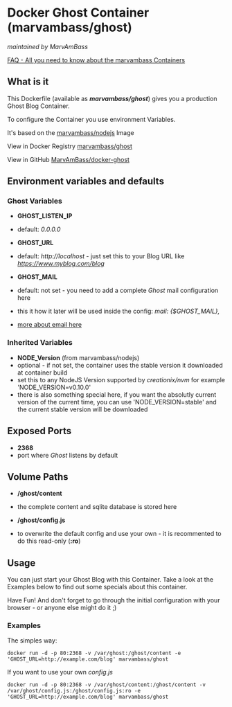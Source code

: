# Docker Ghost Container (marvambass/ghost)
_maintained by MarvAmBass_

[FAQ - All you need to know about the marvambass Containers](http://marvin.im/posts/IT/Docker/marvambass/FAQ__All_you_need_to_know_about_the_marvambass_Containers.html)

## What is it

This Dockerfile (available as ___marvambass/ghost___) gives you a production Ghost Blog Container.

To configure the Container you use environment Variables.

It's based on the [marvambass/nodejs](https://registry.hub.docker.com/u/marvambass/nodejs/) Image

View in Docker Registry [marvambass/ghost](https://registry.hub.docker.com/u/marvambass/ghost/)

View in GitHub [MarvAmBass/docker-ghost](https://github.com/MarvAmBass/docker-ghost)

## Environment variables and defaults

### Ghost Variables

* __GHOST\_LISTEN\_IP__
 * default: _0.0.0.0_

* __GHOST\_URL__
 * default: _http://localhost_ - just set this to your Blog URL like _https://www.myblog.com/blog_

* __GHOST\_MAIL__
 * default: not set - you need to add a complete _Ghost_ mail configuration here
 * this it how it later will be used inside the config: _mail: {$GHOST\_MAIL},_
 * [more about email here](http://support.ghost.org/config/#email)
 
### Inherited Variables

* __NODE\_Version__ (from marvambass/nodejs)
 * optional - if not set, the container uses the stable version it downloaded at container build
 * set this to any NodeJS Version supported by _creationix/nvm_ for example 'NODE_VERSION=v0.10.0'
 * there is also something special here, if you want the absolutly current version of the current time, you can use 'NODE_VERSION=stable' and the current stable version will be downloaded
 
## Exposed Ports

* __2368__
 * port where _Ghost_ listens by default
 
## Volume Paths

* __/ghost/content__
 * the complete content and sqlite database is stored here
 
* __/ghost/config.js__
 * to overwrite the default config and use your own - it is recommented to do this read-only (__:ro__)
 
## Usage

You can just start your Ghost Blog with this Container. Take a look at the Examples below to find out some specials about this container.

Have Fun! And don't forget to go through the initial configuration with your browser - or anyone else might do it ;)

### Examples

The simples way:

    docker run -d -p 80:2368 -v /var/ghost:/ghost/content -e 'GHOST_URL=http://example.com/blog' marvambass/ghost

If you want to use your own _config.js_

    docker run -d -p 80:2368 -v /var/ghost/content:/ghost/content -v /var/ghost/config.js:/ghost/config.js:ro -e 'GHOST_URL=http://example.com/blog' marvambass/ghost
